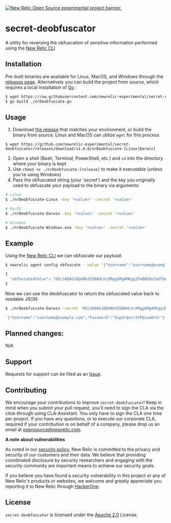 <a href="https://opensource.newrelic.com/oss-category/#new-relic-experimental"><picture><source media="(prefers-color-scheme: dark)" srcset="https://github.com/newrelic/opensource-website/raw/main/src/images/categories/dark/Experimental.png"><source media="(prefers-color-scheme: light)" srcset="https://github.com/newrelic/opensource-website/raw/main/src/images/categories/Experimental.png"><img alt="New Relic Open Source experimental project banner." src="https://github.com/newrelic/opensource-website/raw/main/src/images/categories/Experimental.png"></picture></a>

# secret-deobfuscator

 A utility for reversing the obfuscation of sensitive information performed using the [New Relic CLI](https://docs.newrelic.com/docs/infrastructure/host-integrations/installation/secrets-management/#newrelic-cli-obfuscation)

## Installation
Pre-built binaries are available for Linux, MacOS, and Windows through the [releases page](https://github.com/newrelic-experimental/secret-deobfuscator/releases). Alternatively you can build the project from source, which requires a local installation of [Go](https://go.dev/doc/install) :
```sh
$ wget https://raw.githubusercontent.com/newrelic-experimental/secret-deobfuscator/refs/heads/main/nrDeobfuscate.go
$ go build ./nrDeobfuscate.go
```

## Usage
 1. Download [the release](https://github.com/newrelic-experimental/secret-deobfuscator/releases) that matches your environment, or build the binary from source. Linux and MacOS can utilize `wget` for this process
 ```
 $ wget https://github.com/newrelic-experimental/secret-deobfuscator/releases/download/v1.0.0/nrDeobfuscate-[Linux|Darwin]
 ```
 2. Open a shell (Bash, Terminal, PowerShell, etc.) and `cd` into the directory where your binary is kept
 3. Use `chmod +x ./nrDeobfuscate-[release]` to make it executable (unless you're using Windows)
 4. Pass the obfuscated string (your '_secret_') and the key you originally used to obfuscate your payload to the binary via arguments:
 ```sh
 # Linux
 $ ./nrDeobfuscate-Linux -key '<value>' -secret '<value>'

# MacOS
$ ./nrDeobfuscate-Darwin -key '<value>' -secret '<value>'

# Windows
$ ./nrDeobfuscate-Windows.exe -key '<value>' -secret '<value>'
 ```

## Example
Using the [New Relic CLI](https://docs.newrelic.com/docs/infrastructure/host-integrations/installation/secrets-management/#newrelic-cli-obfuscation) we can obfuscate our payload:
```sh
$ newrelic agent config obfuscate --value '{"Username":"username@example.com","Password":"Sup3r$ecr3tP@ssw0rd!"}' --key 'SecretKey'

{
  "obfuscatedValue": "KEc2AQAGJQQUNkdZUBAHLhcXMggGMgAMKggJPwBNEQoZaUlbAwQQARIbOQFbaUcwBxVHOUEcMBdQBjU0OBYOYxcHU0cJ"
}
```

Now we can use the deobfuscator to return the obfuscated value back to readable JSON:
```sh
$ ./nrDeobfuscate-Darwin -secret 'KEc2AQAGJQQUNkdZUBAHLhcXMggGMgAMKggJPwBNEQoZaUlbAwQQARIbOQFbaUcwBxVHOUEcMBdQBjU0OBYOYxcHU0cJ' -key 'SecretKey'

'{"Username":"username@example.com","Password":"Sup3r$ecr3tP@ssw0rd!"}'
```

## Planned changes:
N/A

## Support

Requests for support can be filed as an [Issue](https://github.com/newrelic-experimental/secret-deobfuscator/issues).

## Contributing
We encourage your contributions to improve `secret-deobfuscator`! Keep in mind when you submit your pull request, you'll need to sign the CLA via the click-through using CLA-Assistant. You only have to sign the CLA one time per project.
If you have any questions, or to execute our corporate CLA, required if your contribution is on behalf of a company,  please drop us an email at opensource@newrelic.com.

**A note about vulnerabilities**

As noted in our [security policy](../../security/policy), New Relic is committed to the privacy and security of our customers and their data. We believe that providing coordinated disclosure by security researchers and engaging with the security community are important means to achieve our security goals.

If you believe you have found a security vulnerability in this project or any of New Relic's products or websites, we welcome and greatly appreciate you reporting it to New Relic through [HackerOne](https://hackerone.com/newrelic).

## License
`secret-deobfuscator` is licensed under the [Apache 2.0](http://apache.org/licenses/LICENSE-2.0.txt) License.
